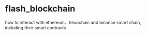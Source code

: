 # flash_blockchain
how to interact with ethereum、hecochain and binance smart chain, including their smart contracts

